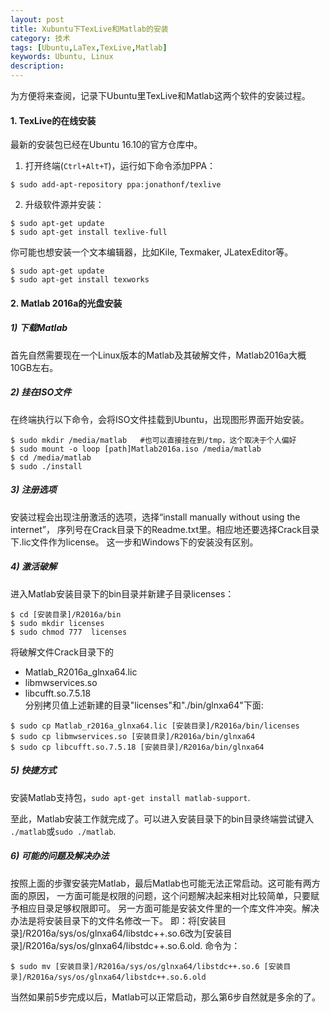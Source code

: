 ```yaml
---
layout: post
title: Xubuntu下TexLive和Matlab的安装
category: 技术
tags: [Ubuntu,LaTex,TexLive,Matlab]
keywords: Ubuntu, Linux
description: 
---
```


为方便将来查阅，记录下Ubuntu里TexLive和Matlab这两个软件的安装过程。

#### **1. TexLive的在线安装**
最新的安装包已经在Ubuntu 16.10的官方仓库中。    
1) 打开终端(`Ctrl+Alt+T`)，运行如下命令添加PPA：    

```shell
$ sudo add-apt-repository ppa:jonathonf/texlive
```

2) 升级软件源并安装：    

```shell
$ sudo apt-get update
$ sudo apt-get install texlive-full
```

你可能也想安装一个文本编辑器，比如Kile, Texmaker, JLatexEditor等。

```shell
$ sudo apt-get update
$ sudo apt-get install texworks
```


#### **2. Matlab 2016a的光盘安装**

##### 1) 下载Matlab    

首先自然需要现在一个Linux版本的Matlab及其破解文件，Matlab2016a大概10GB左右。


##### 2) 挂在ISO文件    

在终端执行以下命令，会将ISO文件挂载到Ubuntu，出现图形界面开始安装。

```shell
$ sudo mkdir /media/matlab   #也可以直接挂在到/tmp，这个取决于个人偏好
$ sudo mount -o loop [path]Matlab2016a.iso /media/matlab
$ cd /media/matlab
$ sudo ./install
```

##### 3) 注册选项   
安装过程会出现注册激活的选项，选择“install manually without using the internet”，
序列号在Crack目录下的Readme.txt里。相应地还要选择Crack目录下.lic文件作为license。
这一步和Windows下的安装没有区别。


##### 4) 激活破解    
进入Matlab安装目录下的bin目录并新建子目录licenses：    

```shell
$ cd [安装目录]/R2016a/bin
$ sudo mkdir licenses
$ sudo chmod 777  licenses
```
将破解文件Crack目录下的     
- Matlab_R2016a_glnxa64.lic   
- libmwservices.so    
- libcufft.so.7.5.18    
分别拷贝值上述新建的目录"licenses"和"./bin/glnxa64"下面:    

```shell
$ sudo cp Matlab_r2016a_glnxa64.lic [安装目录]/R2016a/bin/licenses
$ sudo cp libmwservices.so [安装目录]/R2016a/bin/glnxa64
$ sudo cp libcufft.so.7.5.18 [安装目录]/R2016a/bin/glnxa64
```

##### 5) 快捷方式     
安装Matlab支持包，`sudo apt-get install matlab-support`.    


至此，Matlab安装工作就完成了。可以进入安装目录下的bin目录终端尝试键入
`./matlab`或`sudo ./matlab`.


##### 6) 可能的问题及解决办法     
按照上面的步骤安装完Matlab，最后Matlab也可能无法正常启动。这可能有两方面的原因，
一方面可能是权限的问题，这个问题解决起来相对比较简单，只要赋予相应目录足够权限即可。
另一方面可能是安装文件里的一个库文件冲突。解决办法是将安装目录下的文件名修改一下。
即：将[安装目录]/R2016a/sys/os/glnxa64/libstdc++.so.6改为[安装目录]/R2016a/sys/os/glnxa64/libstdc++.so.6.old.
命令为：    

```shell
$ sudo mv [安装目录]/R2016a/sys/os/glnxa64/libstdc++.so.6 [安装目录]/R2016a/sys/os/glnxa64/libstdc++.so.6.old
```

当然如果前5步完成以后，Matlab可以正常启动，那么第6步自然就是多余的了。

